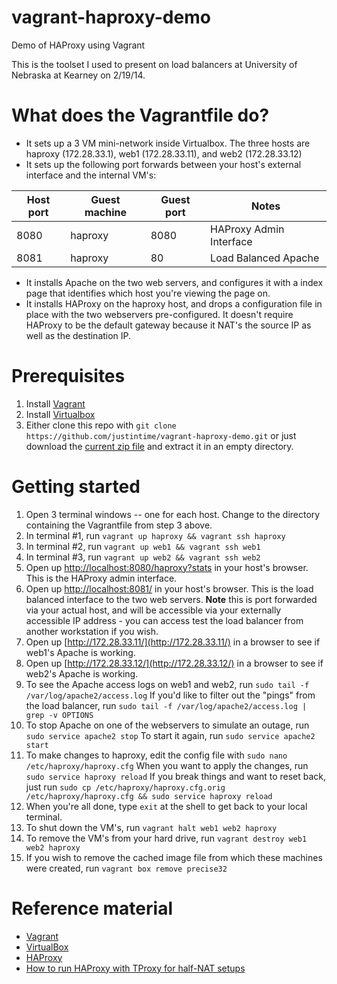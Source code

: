 vagrant-haproxy-demo
====================

Demo of HAProxy using Vagrant

This is the toolset I used to present on load balancers at University of Nebraska at Kearney on 2/19/14.

# What does the Vagrantfile do?
* It sets up a 3 VM mini-network inside Virtualbox.  The three hosts are haproxy (172.28.33.1), web1 (172.28.33.11), and web2 (172.28.33.12)
* It sets up the following port forwards between your host's external interface and the internal VM's:

| Host port | Guest machine | Guest port | Notes
------------|---------------|------------|---
| 8080 | haproxy | 8080 | HAProxy Admin Interface
| 8081 | haproxy | 80 | Load Balanced Apache
* It installs Apache on the two web servers, and configures it with a index page that identifies which host you're viewing the page on.
* It installs HAProxy on the haproxy host, and drops a configuration file in place with the two webservers pre-configured.  It doesn't require HAProxy to be the default gateway because it NAT's the source IP as well as the destination IP.

# Prerequisites
1.  Install [Vagrant](http://www.vagrantup.com/downloads.html)
2.  Install [Virtualbox](https://www.virtualbox.org/wiki/Downloads)
3.  Either clone this repo with ``` git clone https://github.com/justintime/vagrant-haproxy-demo.git ``` or just download the [current zip file](https://github.com/justintime/vagrant-haproxy-demo/archive/master.zip) and extract it in an empty directory.

# Getting started
1.  Open 3 terminal windows -- one for each host.  Change to the directory containing the Vagrantfile from step 3 above.
2.  In terminal #1, run ``` vagrant up haproxy && vagrant ssh haproxy ```
3.  In terminal #2, run ``` vagrant up web1 && vagrant ssh web1 ```
4.  In terminal #3, run ``` vagrant up web2 && vagrant ssh web2 ```
5.  Open up [http://localhost:8080/haproxy?stats](http://localhost:8080/haproxy?stats) in your host's browser.  This is the HAProxy admin interface.
6.  Open up [http://localhost:8081/](http://localhost:8081/) in your host's browser.  This is the load balanced interface to the two web servers.  **Note** this is port forwarded via your actual host, and will be accessible via your externally accessible IP address - you can access test the load balancer from another workstation if you wish.
7.  Open up [http://172.28.33.11/](http://172.28.33.11/) in a browser to see if web1's Apache is working.
8.  Open up [http://172.28.33.12/](http://172.28.33.12/) in a browser to see if web2's Apache is working.
5.  To see the Apache access logs on web1 and web2, run ``` sudo tail -f /var/log/apache2/access.log ```  If you'd like to filter out the "pings" from the load balancer, run ``` sudo tail -f /var/log/apache2/access.log | grep -v OPTIONS ```
6.  To stop Apache on one of the webservers to simulate an outage, run ``` sudo service apache2 stop ```  To start it again, run ``` sudo service apache2 start ```
7.  To make changes to haproxy, edit the config file with ``` sudo nano /etc/haproxy/haproxy.cfg ```  When you want to apply the changes, run ``` sudo service haproxy reload ```  If you break things and want to reset back, just run ``` sudo cp /etc/haproxy/haproxy.cfg.orig /etc/haproxy/haproxy.cfg && sudo service haproxy reload ```
8.  When you're all done, type ``` exit ``` at the shell to get back to your local terminal.
9.  To shut down the VM's, run ``` vagrant halt web1 web2 haproxy ```
10.  To remove the VM's from your hard drive, run ``` vagrant destroy web1 web2 haproxy ```
11.  If you wish to remove the cached image file from which these machines were created, run ``` vagrant box remove precise32 ```

# Reference material
* [Vagrant](http://vagrantup.com)
* [VirtualBox](http://www.virtualbox.org)
* [HAProxy](http://haproxy.1wt.eu/)
* [How to run HAProxy with TProxy for half-NAT  setups](http://blog.loadbalancer.org/configure-haproxy-with-tproxy-kernel-for-full-transparent-proxy/)

